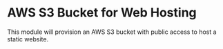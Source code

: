 # AWS S3 Bucket for Web Hosting

This module will provision an AWS S3 bucket with public access to host a static website.